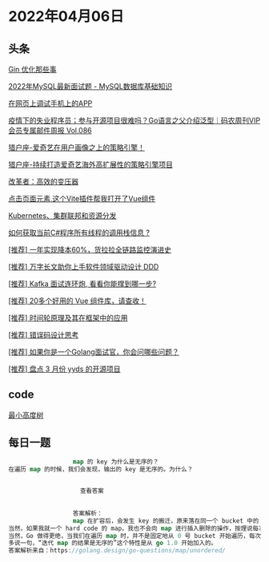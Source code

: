 # 2022年04月06日
## 头条
[Gin 优化那些事](https://toutiao.io/k/mb8ug6b)

[2022年MySQL最新面试题 -   MySQL数据库基础知识](https://toutiao.io/k/to1dvco)

[在网页上调试手机上的APP](https://toutiao.io/k/b6l2ml9)

[疫情下的失业程序员；参与开源项目很难吗？Go语言之父介绍泛型｜码农周刊VIP会员专属邮件周报 Vol.086](https://toutiao.io/k/07qzhk3)

[猎户座-爱奇艺在用户画像之上的策略引擎！](https://toutiao.io/k/i5ziw8j)

[猎户座-持续打造爱奇艺海外高扩展性的策略引擎项目](https://toutiao.io/k/6ve2wc6)

[改革者：高效的变压器](https://toutiao.io/k/719wx4h)

[点击页面元素,这个Vite插件帮我打开了Vue组件](https://toutiao.io/k/heoz7au)

[Kubernetes、集群联邦和资源分发](https://toutiao.io/k/1tefdkz)

[如何获取当前C#程序所有线程的调用栈信息 ?](https://toutiao.io/k/okizg98)

[[推荐] 一年实现降本60%，货拉拉全链路监控演进史](https://toutiao.io/k/nrsy3uf)

[[推荐] 万字长文助你上手软件领域驱动设计 DDD](https://toutiao.io/k/72nuj7z)

[[推荐] Kafka 面试连环炮, 看看你能撑到哪一步?](https://toutiao.io/k/z30ehzv)

[[推荐] 20多个好用的 Vue 组件库，请查收！](https://toutiao.io/k/sskayyw)

[[推荐] 时间轮原理及其在框架中的应用](https://toutiao.io/k/1dwwpfd)

[[推荐] 错误码设计思考](https://toutiao.io/k/qas5y3j)

[[推荐] 如果你是一个Golang面试官，你会问哪些问题？](https://toutiao.io/k/yvw61mc)

[[推荐] 盘点 3 月份 yyds 的开源项目](https://toutiao.io/k/79431xa)



## code
[最小高度树](https://leetcode-cn.com/problems/minimum-height-trees)



## 每日一题
```go
                  map 的 key 为什么是无序的？
在遍历 map 的时候，我们会发现，输出的 key 是无序的。为什么？

                  
                    查看答案
                  
                
                  答案解析：
                  map 在扩容后，会发生 key 的搬迁，原来落在同一个 bucket 中的 key，搬迁后，有些 key 就要远走高飞了（bucket 序号加上了 2^B）。而遍历的过程，就是按顺序遍历 bucket，同时按顺序遍历 bucket 中的 key。搬迁后，key 的位置发生了重大的变化，有些 key 飞上高枝，有些 key 则原地不动。这样，遍历 map 的结果就不可能按原来的顺序了。
当然，如果我就一个 hard code 的 map，我也不会向 map 进行插入删除的操作，按理说每次遍历这样的 map 都会返回一个固定顺序的 key/value 序列吧。的确是这样，但是 Go 杜绝了这种做法，因为这样会给新手程序员带来误解，以为这是一定会发生的事情，在某些情况下，可能会酿成大错。
当然，Go 做得更绝，当我们在遍历 map 时，并不是固定地从 0 号 bucket 开始遍历，每次都是从一个随机值序号的 bucket 开始遍历，并且是从这个 bucket 的一个随机序号的 cell 开始遍历。这样，即使你是一个写死的 map，仅仅只是遍历它，也不太可能会返回一个固定序列的 key/value 对了。
多说一句，“迭代 map 的结果是无序的”这个特性是从 go 1.0 开始加入的。
答案解析来自：https://golang.design/go-questions/map/unordered/

                
```

